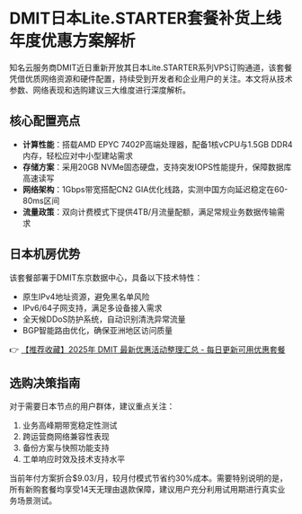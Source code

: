 # DMIT日本Lite.STARTER套餐补货上线 年度优惠方案解析

知名云服务商DMIT近日重新开放其日本Lite.STARTER系列VPS订购通道，该套餐凭借优质网络资源和硬件配置，持续受到开发者和企业用户的关注。本文将从技术参数、网络表现和选购建议三大维度进行深度解析。

## 核心配置亮点
- **计算性能**：搭载AMD EPYC 7402P高端处理器，配备1核vCPU与1.5GB DDR4内存，轻松应对中小型建站需求
- **存储方案**：采用20GB NVMe固态硬盘，支持突发IOPS性能提升，保障数据库高速读写
- **网络架构**：1Gbps带宽搭配CN2 GIA优化线路，实测中国方向延迟稳定在60-80ms区间
- **流量政策**：双向计费模式下提供4TB/月流量配额，满足常规业务数据传输需求

## 日本机房优势
该套餐部署于DMIT东京数据中心，具备以下技术特性：
- 原生IPv4地址资源，避免黑名单风险
- IPv6/64子网支持，满足多设备接入需求
- 全天候DDoS防护系统，自动识别清洗异常流量
- BGP智能路由优化，确保亚洲地区访问质量

👉 [【推荐收藏】2025年 DMIT 最新优惠活动整理汇总 - 每日更新可用优惠套餐](https://bit.ly/dmit_coupon)

## 选购决策指南
对于需要日本节点的用户群体，建议重点关注：
1. 业务高峰期带宽稳定性测试
2. 跨运营商网络兼容性表现
3. 备份方案与快照功能支持
4. 工单响应时效及技术支持水平

当前年付方案折合$9.03/月，较月付模式节省约30%成本。需要特别说明的是，所有新购套餐均享受14天无理由退款保障，建议用户充分利用试用期进行真实业务场景测试。